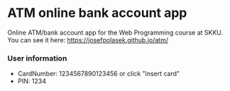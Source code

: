 # ATM online bank account app
Online ATM/bank account app for the Web Programming course at SKKU.
You can see it here: https://josefpolasek.github.io/atm/


### User information
- CardNumber: 1234567890123456 or click "insert card"
- PIN: 1234
